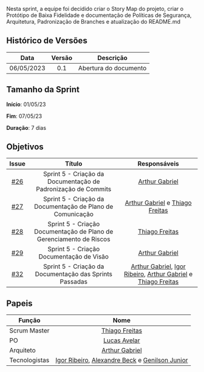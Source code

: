Nesta sprint, a equipe foi decidido criar o Story Map do projeto, criar o Protótipo de Baixa Fidelidade e documentação de Políticas de Segurança, Arquitetura, Padronização de Branches e atualização do README.md

## Histórico de Versões

|    Data    | Versão |       Descrição       |
| :--------: | :----: | :-------------------: |
| 06/05/2023 |  0.1   | Abertura do documento |

## Tamanho da Sprint

**Início**: 01/05/23

**Fim**: 07/05/23

**Duração**: 7 dias

## Objetivos

|                            Issue                             |              Título               |                    Responsáveis                     |
| :----------------------------------------------------------: | :-------------------------------: | :-------------------------------------------------: |
| [#26](https://github.com/fga-eps-mds/2023.1-GuiaUnB/issues/26) | Sprint 5 - Criação da Documentação de Padronização de Commits | [Arthur Gabriel](https://github.com/ArthurGabrieel)|
| [#27](https://github.com/fga-eps-mds/2023.1-GuiaUnB/issues/27) |  Sprint 5 - Criação da Documentação de Plano de Comunicação  | [Arthur Gabriel](https://github.com/ArthurGabrieel) e [Thiago Freitas](https://github.com/thiagorfreitas) |
| [#28](https://github.com/fga-eps-mds/2023.1-GuiaUnB/issues/28) | Sprint 5 - Criação Documentação de Plano de Gerenciamento de Riscos | [Thiago Freitas](https://github.com/thiagorfreitas) |
| [#29](https://github.com/fga-eps-mds/2023.1-GuiaUnB/issues/29) | Sprint 5 - Criação Documentação de Visão | [Arthur Gabriel](https://github.com/ArthurGabrieel) |
| [#32](https://github.com/fga-eps-mds/2023.1-GuiaUnB/issues/32) | Sprint 5 - Criação da Documentação das Sprints Passadas | [Arthur Gabriel](https://github.com/ArthurGabrieel), [Igor Ribeiro](https://github.com/igor-ribeir0), [Arthur Gabriel](https://github.com/ArthurGabrieel) e [Thiago Freitas](https://github.com/thiagorfreitas) |


## Papeis

| Função        |                                                                           Nome                                                                            |
| ------------- | :-------------------------------------------------------------------------------------------------------------------------------------------------------: |
| Scrum Master  |                                                    [Thiago Freitas](https://github.com/thiagorfreitas)                                                    |
| PO            |                                                    [Lucas Avelar](https://github.com/LucasAvelar2711)                                                     |
| Arquiteto     |                                                    [Arthur Gabriel](https://github.com/ArthurGabrieel)                                                    |
| Tecnologistas | [Igor Ribeiro](https://github.com/igor-ribeir0), [Alexandre Beck](https://github.com/zzzBECK) e [Genilson Junior](https://github.com/GenilsonJunior99006) |a